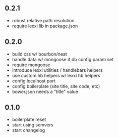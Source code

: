 ## 0.2.1
- robust relative path resolution
- require lexxi lib in package.json

## 0.2.0
- build css w/ bourbon/neat
- handle data w/ mongoose if db config param set
- require mongoose
- introduce lexxi utilities / handlebars helpers
- use custom hb helpers w/ lexxi hb helpers
- config localhost port
- config boilerplate (site title, site code, etc)
- bower.json needs a "title" value

## 0.1.0
- boilerplate reset
- start using semvers
- start changelog
